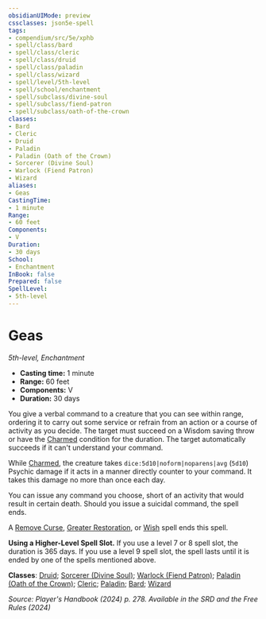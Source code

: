 ```yaml
---
obsidianUIMode: preview
cssclasses: json5e-spell
tags:
- compendium/src/5e/xphb
- spell/class/bard
- spell/class/cleric
- spell/class/druid
- spell/class/paladin
- spell/class/wizard
- spell/level/5th-level
- spell/school/enchantment
- spell/subclass/divine-soul
- spell/subclass/fiend-patron
- spell/subclass/oath-of-the-crown
classes:
- Bard
- Cleric
- Druid
- Paladin
- Paladin (Oath of the Crown)
- Sorcerer (Divine Soul)
- Warlock (Fiend Patron)
- Wizard
aliases:
- Geas
CastingTime: 
- 1 minute
Range:
- 60 feet
Components:
- V
Duration:
- 30 days
School:
- Enchantment
InBook: false
Prepared: false
SpellLevel:
- 5th-level
---
```

# Geas
*5th-level, Enchantment*  


- **Casting time:** 1 minute
- **Range:** 60 feet
- **Components:** V
- **Duration:** 30 days

You give a verbal command to a creature that you can see within range, ordering it to carry out some service or refrain from an action or a course of activity as you decide. The target must succeed on a Wisdom saving throw or have the [Charmed](conditions.md#Charmed) condition for the duration. The target automatically succeeds if it can't understand your command.

While [Charmed](conditions.md#Charmed), the creature takes `dice:5d10|noform|noparens|avg` (`5d10`) Psychic damage if it acts in a manner directly counter to your command. It takes this damage no more than once each day.

You can issue any command you choose, short of an activity that would result in certain death. Should you issue a suicidal command, the spell ends.

A [Remove Curse](/3-Mechanics/CLI/spells/remove-curse-xphb.md), [Greater Restoration](/3-Mechanics/CLI/spells/greater-restoration-xphb.md), or [Wish](/3-Mechanics/CLI/spells/wish-xphb.md) spell ends this spell.

**Using a Higher-Level Spell Slot.** If you use a level 7 or 8 spell slot, the duration is 365 days. If you use a level 9 spell slot, the spell lasts until it is ended by one of the spells mentioned above.

**Classes**: [Druid](/3-Mechanics/CLI/lists/list-spells-classes-druid.md); [Sorcerer (Divine Soul)](/3-Mechanics/CLI/lists/list-spells-classes-divine-soul-xge.md "subclass=XGE;class=XPHB"); [Warlock (Fiend Patron)](/3-Mechanics/CLI/lists/list-spells-classes-fiend-patron-xphb.md "subclass=XPHB;class=XPHB"); [Paladin (Oath of the Crown)](/3-Mechanics/CLI/lists/list-spells-classes-oath-of-the-crown-scag.md "subclass=SCAG;class=XPHB"); [Cleric](/3-Mechanics/CLI/lists/list-spells-classes-cleric.md); [Paladin](/3-Mechanics/CLI/lists/list-spells-classes-paladin.md); [Bard](/3-Mechanics/CLI/lists/list-spells-classes-bard.md); [Wizard](/3-Mechanics/CLI/lists/list-spells-classes-wizard.md)

*Source: Player's Handbook (2024) p. 278. Available in the <span title='Systems Reference Document (5.2)'>SRD</span> and the Free Rules (2024)*